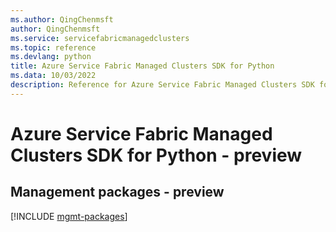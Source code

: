 ```yaml
---
ms.author: QingChenmsft
author: QingChenmsft
ms.service: servicefabricmanagedclusters
ms.topic: reference
ms.devlang: python
title: Azure Service Fabric Managed Clusters SDK for Python
ms.data: 10/03/2022
description: Reference for Azure Service Fabric Managed Clusters SDK for Python
---
```

# Azure Service Fabric Managed Clusters SDK for Python - preview

## Management packages - preview
[!INCLUDE [mgmt-packages](service-fabric-managed-clusters-mgmt-index.md)]